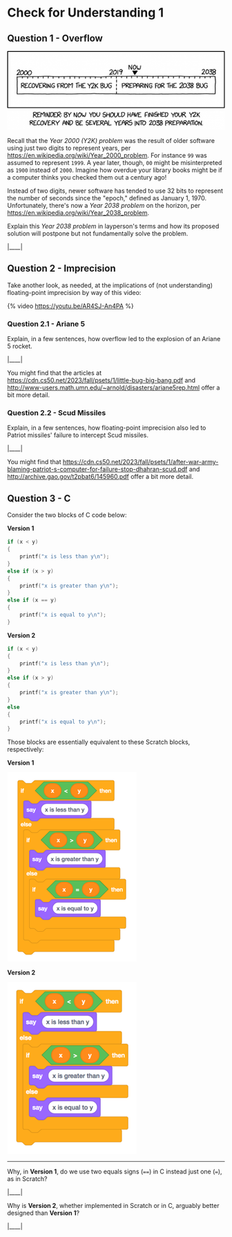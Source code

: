 # Check for Understanding 1 

## Question 1 - Overflow

![Y2K and Y2038](check1_q1_1.png)

Recall that the _Year 2000 (Y2K) problem_ was the result of older software using just two digits to represent years, per <https://en.wikipedia.org/wiki/Year_2000_problem>. For instance `99` was assumed to represent `1999`. A year later, though, `00` might be misinterpreted as `1900` instead of `2000`. Imagine how overdue your library books might be if a computer thinks you checked them out a century ago!

Instead of two digits, newer software has tended to use 32 bits to represent the number of seconds since the "epoch," defined as January 1, 1970. Unfortunately, there's now a _Year 2038 problem_ on the horizon, per <https://en.wikipedia.org/wiki/Year_2038_problem>.

Explain this _Year 2038 problem_ in layperson's terms and how its proposed solution will postpone but not fundamentally solve the problem.

|____|

## Question 2 - Imprecision

Take another look, as needed, at the implications of (not understanding) floating-point imprecision by way of this video:

{% video https://youtu.be/AR4SJ-An4PA %}

### Question 2.1 - Ariane 5

Explain, in a few sentences, how overflow led to the explosion of an Ariane 5 rocket.

|____|

You might find that the articles at <https://cdn.cs50.net/2023/fall/psets/1/little-bug-big-bang.pdf> and <http://www-users.math.umn.edu/~arnold/disasters/ariane5rep.html> offer a bit more detail.

### Question 2.2 - Scud Missiles

Explain, in a few sentences, how floating-point imprecision also led to Patriot missiles' failure to intercept Scud missiles.

|____|

You might find that <https://cdn.cs50.net/2023/fall/psets/1/after-war-army-blaming-patriot-s-computer-for-failure-stop-dhahran-scud.pdf> and <http://archive.gao.gov/t2pbat6/145960.pdf> offer a bit more detail.

## Question 3 - C

Consider the two blocks of C code below:

**Version 1**
```c
if (x < y)
{
    printf("x is less than y\n");
}
else if (x > y)
{
    printf("x is greater than y\n");
}
else if (x == y)
{
    printf("x is equal to y\n");
}
```

**Version 2**
```c
if (x < y)
{
    printf("x is less than y\n");
}
else if (x > y)
{
    printf("x is greater than y\n");
}
else
{
    printf("x is equal to y\n");
}
```

Those blocks are essentially equivalent to these Scratch blocks, respectively:

**Version 1**

![v1](check1_q3_1.png)

**Version 2**

![v2](check1_q3_2.png)

---

Why, in **Version 1**, do we use two equals signs (`==`) in C instead just one (`=`), as in Scratch?

|____|

Why is **Version 2**, whether implemented in Scratch or in C, arguably better designed than **Version 1**?

|____|
